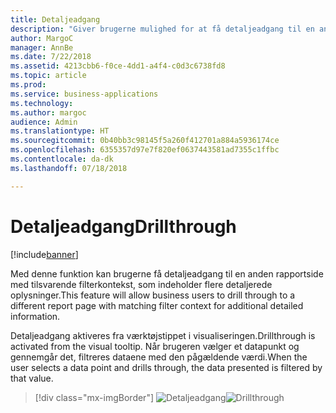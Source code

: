 ```yaml
---
title: Detaljeadgang
description: "Giver brugerne mulighed for at få detaljeadgang til en anden rapportside med tilsvarende filterkontekst, som indeholder flere detaljerede oplysninger."
author: MargoC
manager: AnnBe
ms.date: 7/22/2018
ms.assetid: 4213cbb6-f0ce-4dd1-a4f4-c0d3c6738fd8
ms.topic: article
ms.prod: 
ms.service: business-applications
ms.technology: 
ms.author: margoc
audience: Admin
ms.translationtype: HT
ms.sourcegitcommit: 0b40bb3c98145f5a260f412701a884a5936174ce
ms.openlocfilehash: 6355357d97e7f820ef0637443581ad7355c1ffbc
ms.contentlocale: da-dk
ms.lasthandoff: 07/18/2018

---
```

# <a name="drillthrough"></a><span data-ttu-id="b2474-103">Detaljeadgang</span><span class="sxs-lookup"><span data-stu-id="b2474-103">Drillthrough</span></span>


[!include[banner](../../../includes/banner.md)]

<span data-ttu-id="b2474-104">Med denne funktion kan brugerne få detaljeadgang til en anden rapportside med tilsvarende filterkontekst, som indeholder flere detaljerede oplysninger.</span><span class="sxs-lookup"><span data-stu-id="b2474-104">This feature will allow business users to drill through to a different report page with matching filter context for additional detailed information.</span></span> 

<span data-ttu-id="b2474-105">Detaljeadgang aktiveres fra værktøjstippet i visualiseringen.</span><span class="sxs-lookup"><span data-stu-id="b2474-105">Drillthrough is activated from the visual tooltip.</span></span> <span data-ttu-id="b2474-106">Når brugeren vælger et datapunkt og gennemgår det, filtreres dataene med den pågældende værdi.</span><span class="sxs-lookup"><span data-stu-id="b2474-106">When the user selects a data point and drills through, the data presented is filtered by that value.</span></span>

> [!div class="mx-imgBorder"]
> <span data-ttu-id="b2474-107">![](media/drill-through-1.png "Detaljeadgang")</span><span class="sxs-lookup"><span data-stu-id="b2474-107">![](media/drill-through-1.png "Drillthrough")</span></span>

